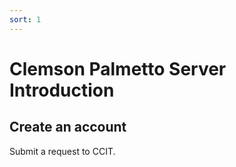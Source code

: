 ```yaml
---
sort: 1
---
```



# Clemson Palmetto Server Introduction

## Create an account
Submit a request to CCIT.


<!--- [pragma HLS pipeline](https://docs.xilinx.com/r/en-US/ug1399-vitis-hls/pragma-HLS-pipeline)-->
